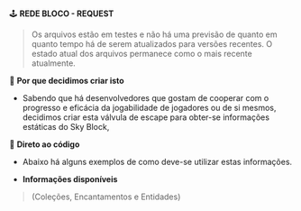 🕹 **REDE BLOCO - REQUEST**
> Os arquivos estão em testes e não há uma previsão de quanto em quanto tempo há de serem atualizados para versões recentes.
> O estado atual dos arquivos permanece como o mais recente atualmente.

🔩 **Por que decidimos criar isto**
- Sabendo que há desenvolvedores que gostam de cooperar com o progresso e eficácia da jogabilidade de jogadores ou de si mesmos, decidimos criar esta válvula de escape para obter-se informações estáticas do Sky Block,


🧪 **Direto ao código**
- Abaixo há alguns exemplos de como deve-se utilizar estas informações.

- **Informações disponíveis**
> (Coleções, Encantamentos e Entidades)
